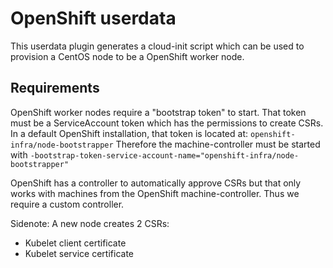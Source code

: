 # OpenShift userdata

This userdata plugin generates a cloud-init script which can be used to provision a CentOS node to be a OpenShift worker node.

## Requirements 

OpenShift worker nodes require a "bootstrap token" to start.
That token must be a ServiceAccount token which has the permissions to create CSRs.
In a default OpenShift installation, that token is located at: `openshift-infra/node-bootstrapper`
Therefore the machine-controller must be started with `-bootstrap-token-service-account-name="openshift-infra/node-bootstrapper"`

OpenShift has a controller to automatically approve CSRs but that only works with machines from the OpenShift machine-controller.
Thus we require a custom controller.  

Sidenote:
A new node creates 2 CSRs:
- Kubelet client certificate
- Kubelet service certificate
